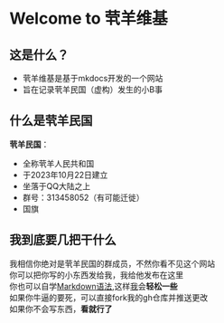 # Welcome to 茕羊维基

## 这是什么？

* 茕羊维基是基于mkdocs开发的一个网站
* 旨在记录茕羊民国（虚构）发生的小B事

## 什么是茕羊民国
**茕羊民国**：
* 全称茕羊人民共和国
* 于2023年10月22日建立
* 坐落于QQ大陆之上  
* 群号：313458052（有可能迁徙）
* 国旗



## 我到底要几把干什么

我相信你绝对是茕羊民国的群成员，不然你看不见这个网站<br>
你可以把你写的小东西发给我，我给他发布在这里<br>
你也可以自学[Markdown语法](https://markdown.com.cn),这样[我](./name/name.md#me)会**轻松一些**<br>
如果你牛逼的要死，可以直接fork我的gh仓库并推送更改    
如果你不会写东西，**看就行了**<br>

<script src="https://unpkg.com/oh-my-live2d@latest"></script>
<script>
// Copyright (c) 2022 oh-my-live2d and hacxy
// SPDX-Licese-Identifier: MIT
  OML2D.loadOml2d({
motionPreloadStrategy: "ALL",
tips: {
    copyTips:{message:["本站使用GPL3.0开源，复制请标明出处","复制了啥"]},
    idleTips: {
            duration: 5000, // 提示框持续时间，默认是5000ms
            interval: 10000, // 空闲状态循环播放消息的间隔时间，默认是10000ms
            priority: 2, // 优先级，默认值是2
            wordTheDay: true, // 开启每日一言功能，默认是false
            // 如果需要自定义每日一言的格式，可以提供一个函数
            // wordTheDay: (wordTheDayData) => `${wordTheDayData.hitokoto} by.${wordTheDayData.from}`
        }
  },
    models: [
{

  "path": "./l2d_model/mihari/mihari.model3.json",
  "scale": 0.4,
  "volume": 0,
  "position": [-80, 80],
  "stageStyle": {
    "height": 290,
    "width": 290
  }
},
{

  "path": "./l2d_model/zhenxun/真寻2_GG/真寻2_GG.model3.json",
  "scale": 0.04,
  "volume": 0,
  "position": [-50, 200],
  "stageStyle": {
    "height": 370,
    "width": 200
  }
},
{

  "path": "./l2d_model/Mahiro_GG/Mahiro_V1.model3.json",
  "scale": 0.06,
  "volume": 0,
  "position": [-50, 30],
  "stageStyle": {
    "height": 290,
    "width": 290
  }
},
{

  "path": "./l2d_model/model/兔兔-阿米娅.model3.json",
  "scale": 0.1,
  "volume": 0,
  "position": [0, 70],
  "stageStyle": {
    "height": 290,
    "width": 290
  }
}
    ]
  });
</script>

<div id="giscus"></div>
<script src="https://giscus.app/client.js"
        data-repo="nomdn/GoatBook-Source"
        data-repo-id="R_kgDOPXYjCw"
        data-category="General"
        data-category-id="DIC_kwDOPXYjC84Ctwim"
        data-mapping="title"
        data-strict="0"
        data-reactions-enabled="1"
        data-emit-metadata="0"
        data-input-position="top"
        data-theme="preferred_color_scheme"
        data-lang="zh-CN"
        crossorigin="anonymous"
        async>
</script>


